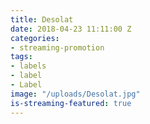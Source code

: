 ```yaml
---
title: Desolat
date: 2018-04-23 11:11:00 Z
categories:
- streaming-promotion
tags:
- labels
- label
- Label
image: "/uploads/Desolat.jpg"
is-streaming-featured: true
---
```


